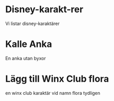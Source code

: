 # Disney-karakt-rer
Vi listar disney-karaktärer

# Kalle Anka

En anka utan byxor


# Lägg till Winx Club flora

en winx club karaktär vid namn flora tydligen
